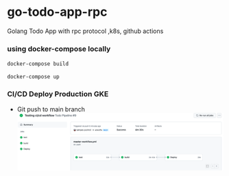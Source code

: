 # go-todo-app-rpc
Golang Todo App with rpc protocol ,k8s, github actions


### using docker-compose locally
```
docker-compose build
```
```
docker-compose up
```

### CI/CD Deploy Production GKE
* Git push to main branch
![alt text](https://raw.githubusercontent.com/saivyas/golang-todo-ci-cd/main/assets/screenshots/cicd_workflow.png)


